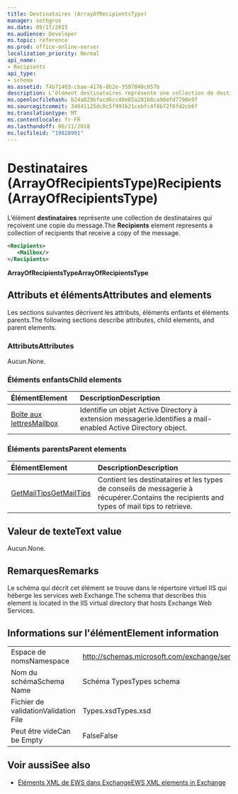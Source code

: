 ```yaml
---
title: Destinataires (ArrayOfRecipientsType)
manager: sethgros
ms.date: 09/17/2015
ms.audience: Developer
ms.topic: reference
ms.prod: office-online-server
localization_priority: Normal
api_name:
- Recipients
api_type:
- schema
ms.assetid: f4b71403-cbae-4176-8b2e-3597048c057b
description: L’élément destinataires représente une collection de destinataires qui reçoivent une copie du message.
ms.openlocfilehash: b24a029bfacd6cc40e85a201b8ca90efd7790e9f
ms.sourcegitcommit: 34041125dc8c5f993b21cebfc4f8b72f0fd2cb6f
ms.translationtype: MT
ms.contentlocale: fr-FR
ms.lasthandoff: 06/11/2018
ms.locfileid: "19828991"
---
```

# <a name="recipients-arrayofrecipientstype"></a><span data-ttu-id="b8fb7-103">Destinataires (ArrayOfRecipientsType)</span><span class="sxs-lookup"><span data-stu-id="b8fb7-103">Recipients (ArrayOfRecipientsType)</span></span>

<span data-ttu-id="b8fb7-104">L’élément **destinataires** représente une collection de destinataires qui reçoivent une copie du message.</span><span class="sxs-lookup"><span data-stu-id="b8fb7-104">The **Recipients** element represents a collection of recipients that receive a copy of the message.</span></span> 
  
```XML
<Recipients>
   <Mailbox/>
</Recipients>
```

 <span data-ttu-id="b8fb7-105">**ArrayOfRecipientsType**</span><span class="sxs-lookup"><span data-stu-id="b8fb7-105">**ArrayOfRecipientsType**</span></span>
## <a name="attributes-and-elements"></a><span data-ttu-id="b8fb7-106">Attributs et éléments</span><span class="sxs-lookup"><span data-stu-id="b8fb7-106">Attributes and elements</span></span>

<span data-ttu-id="b8fb7-107">Les sections suivantes décrivent les attributs, éléments enfants et éléments parents.</span><span class="sxs-lookup"><span data-stu-id="b8fb7-107">The following sections describe attributes, child elements, and parent elements.</span></span>
  
### <a name="attributes"></a><span data-ttu-id="b8fb7-108">Attributs</span><span class="sxs-lookup"><span data-stu-id="b8fb7-108">Attributes</span></span>

<span data-ttu-id="b8fb7-109">Aucun.</span><span class="sxs-lookup"><span data-stu-id="b8fb7-109">None.</span></span>
  
### <a name="child-elements"></a><span data-ttu-id="b8fb7-110">Éléments enfants</span><span class="sxs-lookup"><span data-stu-id="b8fb7-110">Child elements</span></span>

|<span data-ttu-id="b8fb7-111">**Élément**</span><span class="sxs-lookup"><span data-stu-id="b8fb7-111">**Element**</span></span>|<span data-ttu-id="b8fb7-112">**Description**</span><span class="sxs-lookup"><span data-stu-id="b8fb7-112">**Description**</span></span>|
|:-----|:-----|
|[<span data-ttu-id="b8fb7-113">Boîte aux lettres</span><span class="sxs-lookup"><span data-stu-id="b8fb7-113">Mailbox</span></span>](mailbox.md) <br/> |<span data-ttu-id="b8fb7-114">Identifie un objet Active Directory à extension messagerie.</span><span class="sxs-lookup"><span data-stu-id="b8fb7-114">Identifies a mail-enabled Active Directory object.</span></span>  <br/> |
   
### <a name="parent-elements"></a><span data-ttu-id="b8fb7-115">Éléments parents</span><span class="sxs-lookup"><span data-stu-id="b8fb7-115">Parent elements</span></span>

|<span data-ttu-id="b8fb7-116">**Élément**</span><span class="sxs-lookup"><span data-stu-id="b8fb7-116">**Element**</span></span>|<span data-ttu-id="b8fb7-117">**Description**</span><span class="sxs-lookup"><span data-stu-id="b8fb7-117">**Description**</span></span>|
|:-----|:-----|
|[<span data-ttu-id="b8fb7-118">GetMailTips</span><span class="sxs-lookup"><span data-stu-id="b8fb7-118">GetMailTips</span></span>](getmailtips.md) <br/> |<span data-ttu-id="b8fb7-119">Contient les destinataires et les types de conseils de messagerie à récupérer.</span><span class="sxs-lookup"><span data-stu-id="b8fb7-119">Contains the recipients and types of mail tips to retrieve.</span></span>  <br/> |
   
## <a name="text-value"></a><span data-ttu-id="b8fb7-120">Valeur de texte</span><span class="sxs-lookup"><span data-stu-id="b8fb7-120">Text value</span></span>

<span data-ttu-id="b8fb7-121">Aucun.</span><span class="sxs-lookup"><span data-stu-id="b8fb7-121">None.</span></span>
  
## <a name="remarks"></a><span data-ttu-id="b8fb7-122">Remarques</span><span class="sxs-lookup"><span data-stu-id="b8fb7-122">Remarks</span></span>

<span data-ttu-id="b8fb7-123">Le schéma qui décrit cet élément se trouve dans le répertoire virtuel IIS qui héberge les services web Exchange.</span><span class="sxs-lookup"><span data-stu-id="b8fb7-123">The schema that describes this element is located in the IIS virtual directory that hosts Exchange Web Services.</span></span>
  
## <a name="element-information"></a><span data-ttu-id="b8fb7-124">Informations sur l'élément</span><span class="sxs-lookup"><span data-stu-id="b8fb7-124">Element information</span></span>

|||
|:-----|:-----|
|<span data-ttu-id="b8fb7-125">Espace de noms</span><span class="sxs-lookup"><span data-stu-id="b8fb7-125">Namespace</span></span>  <br/> |http://schemas.microsoft.com/exchange/services/2006/types  <br/> |
|<span data-ttu-id="b8fb7-126">Nom du schéma</span><span class="sxs-lookup"><span data-stu-id="b8fb7-126">Schema Name</span></span>  <br/> |<span data-ttu-id="b8fb7-127">Schéma Types</span><span class="sxs-lookup"><span data-stu-id="b8fb7-127">Types schema</span></span>  <br/> |
|<span data-ttu-id="b8fb7-128">Fichier de validation</span><span class="sxs-lookup"><span data-stu-id="b8fb7-128">Validation File</span></span>  <br/> |<span data-ttu-id="b8fb7-129">Types.xsd</span><span class="sxs-lookup"><span data-stu-id="b8fb7-129">Types.xsd</span></span>  <br/> |
|<span data-ttu-id="b8fb7-130">Peut être vide</span><span class="sxs-lookup"><span data-stu-id="b8fb7-130">Can be Empty</span></span>  <br/> |<span data-ttu-id="b8fb7-131">False</span><span class="sxs-lookup"><span data-stu-id="b8fb7-131">False</span></span>  <br/> |
   
## <a name="see-also"></a><span data-ttu-id="b8fb7-132">Voir aussi</span><span class="sxs-lookup"><span data-stu-id="b8fb7-132">See also</span></span>



- [<span data-ttu-id="b8fb7-133">Éléments XML de EWS dans Exchange</span><span class="sxs-lookup"><span data-stu-id="b8fb7-133">EWS XML elements in Exchange</span></span>](ews-xml-elements-in-exchange.md)

